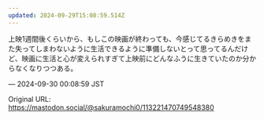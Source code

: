 ```yaml
---
updated: 2024-09-29T15:08:59.514Z
---
```


<p>上映1週間後くらいから、もしこの映画が終わっても、今感じてるきらめきをまた失ってしまわないように生活できるように準備しないとって思ってるんだけど、映画に生活と心が変えられすぎて上映前にどんなふうに生きていたのか分からなくなりつつある。</p>

&mdash; 2024-09-30 00:08:59 JST

Original URL: https://mastodon.social/@sakuramochi0/113221470749548380

